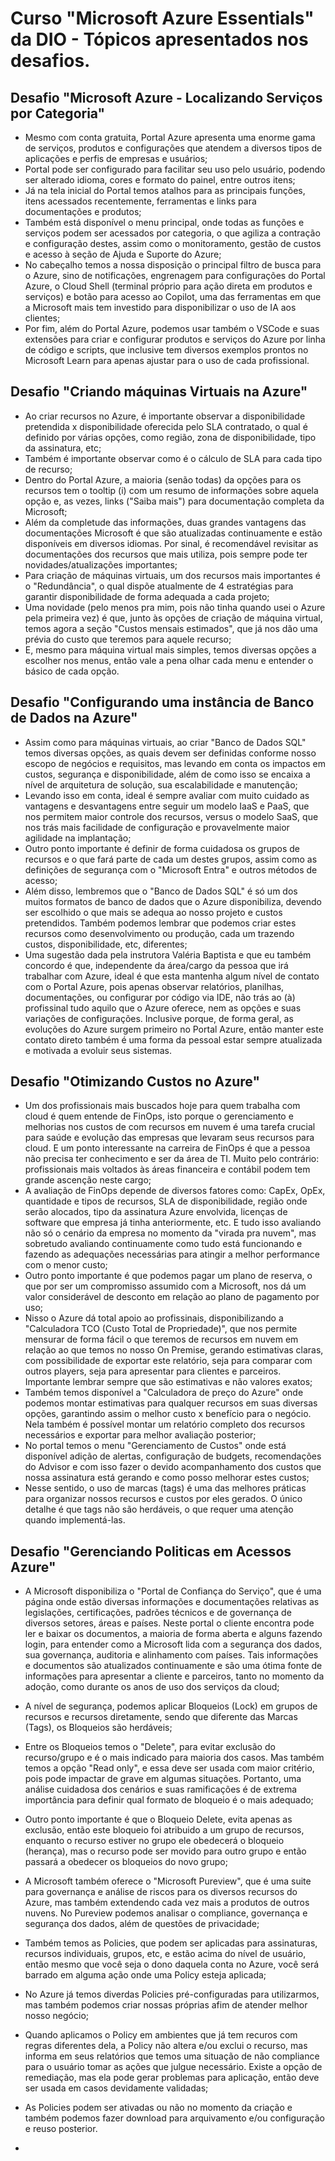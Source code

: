 # Curso "Microsoft Azure Essentials" da DIO - Tópicos apresentados nos desafios.

## Desafio "Microsoft Azure - Localizando Serviços por Categoria"

- Mesmo com conta gratuita, Portal Azure apresenta uma enorme gama de serviços, produtos e configurações que atendem a diversos tipos de aplicações e perfis de empresas e usuários;
- Portal pode ser configurado para facilitar seu uso pelo usuário, podendo ser alterado idioma, cores e formato do painel, entre outros itens;
- Já na tela inicial do Portal temos atalhos para as principais funções, itens acessados recentemente, ferramentas e links para documentações e produtos;
- Também está disponível o menu principal, onde todas as funções e serviços podem ser acessados por categoria, o que agiliza a contração e configuração destes, assim como o monitoramento, gestão de custos e acesso à seção de Ajuda e Suporte do Azure;
- No cabeçalho temos a nossa disposição o principal filtro de busca para o Azure, sino de notificações, engrenagem para configurações do Portal Azure, o Cloud Shell (terminal próprio para ação direta em produtos e serviços) e botão para acesso ao Copilot, uma das ferramentas em que a Microsoft mais tem investido para disponibilizar o uso de IA aos clientes;
- Por fim, além do Portal Azure, podemos usar também o VSCode e suas extensões para criar e configurar produtos e serviços do Azure por linha de código e scripts, que inclusive tem diversos exemplos prontos no Microsoft Learn para apenas ajustar para o uso de cada profissional.

## Desafio "Criando máquinas Virtuais na Azure"

- Ao criar recursos no Azure, é importante observar a disponibilidade pretendida x disponibilidade oferecida pelo SLA contratado, o qual é definido por várias opções, como região, zona de disponibilidade, tipo da assinatura, etc;
- Também é importante observar como é o cálculo de SLA para cada tipo de recurso;
- Dentro do Portal Azure, a maioria (senão todas) da opções para os recursos tem o tooltip (i) com um resumo de informações sobre aquela opção e, as vezes, links ("Saiba mais") para documentação completa da Microsoft;
- Além da completude das informações, duas grandes vantagens das documentações Microsoft é que são atualizadas continuamente e estão disponíveis em diversos idiomas. Por sinal, é recomendável revisitar as documentações dos recursos que mais utiliza, pois sempre pode ter novidades/atualizações importantes;
- Para criação de máquinas virtuais, um dos recursos mais importantes é o "Redundância", o qual dispõe atualmente de 4 estratégias para garantir disponibilidade de forma adequada a cada projeto;
- Uma novidade (pelo menos pra mim, pois não tinha quando usei o Azure pela primeira vez) é que, junto às opções de criação de máquina virtual, temos agora a seção "Custos mensais estimados", que já nos dão uma prévia do custo que teremos para aquele recurso;
- E, mesmo para máquina virtual mais simples, temos diversas opções a escolher nos menus, então vale a pena olhar cada menu e entender o básico de cada opção.

## Desafio "Configurando uma instância de Banco de Dados na Azure"

- Assim como para máquinas virtuais, ao criar "Banco de Dados SQL" temos diversas opções, as quais devem ser definidas conforme nosso escopo de negócios e requisitos, mas levando em conta os impactos em custos, segurança e disponibilidade, além de como isso se encaixa a nível de arquitetura de solução, sua escalabilidade e manutenção;
- Levando isso em conta, ideal é sempre avaliar com muito cuidado as vantagens e desvantagens entre seguir um modelo IaaS e PaaS, que nos permitem maior controle dos recursos, versus o modelo SaaS, que nos trás mais facilidade de configuração e provavelmente maior agilidade na implantação;
- Outro ponto importante é definir de forma cuidadosa os grupos de recursos e o que fará parte de cada um destes grupos, assim como as definições de segurança com o "Microsoft Entra" e outros métodos de acesso;
- Além disso, lembremos que o "Banco de Dados SQL" é só um dos muitos formatos de banco de dados que o Azure disponibiliza, devendo ser escolhido o que mais se adequa ao nosso projeto e custos pretendidos. Também podemos lembrar que podemos criar estes recursos como desenvolvimento ou produção, cada um trazendo custos, disponibilidade, etc, diferentes;
- Uma sugestão dada pela instrutora Valéria Baptista e que eu também concordo é que, independente da área/cargo da pessoa que irá trabalhar com Azure, ideal é que esta mantenha algum nível de contato com o Portal Azure, pois apenas observar relatórios, planilhas, documentações, ou configurar por código via IDE, não trás ao (à) profissinal tudo aquilo que o Azure oferece, nem as opções e suas variações de configurações. Inclusive porque, de forma geral, as evoluções do Azure surgem primeiro no Portal Azure, então manter este contato direto também é uma forma da pessoal estar sempre atualizada e motivada a evoluir seus sistemas.

## Desafio "Otimizando Custos no Azure"

- Um dos profissionais mais buscados hoje para quem trabalha com cloud é quem entende de FinOps, isto porque o gerenciamento e melhorias nos custos de com recursos em nuvem é uma tarefa crucial para saúde e evolução das empresas que levaram seus recursos para cloud. E um ponto interessante na carreira de FinOps é que a pessoa não precisa ter conhecimento e ser da área de TI. Muito pelo contrário: profissionais mais voltados às áreas financeira e contábil podem tem grande ascenção neste cargo;
- A avaliação de FinOps depende de diversos fatores como: CapEx, OpEx, quantidade e tipos de recursos, SLA de disponibilidade, região onde serão alocados, tipo da assinatura Azure envolvida, licenças de software que empresa já tinha anteriormente, etc. E tudo isso avaliando não só o cenário da empresa no momento da "virada pra nuvem", mas sobretudo avaliando continuamente como tudo está funcionando e fazendo as adequações necessárias para atingir a melhor performance com o menor custo;
- Outro ponto importante é que podemos pagar um plano de reserva, o que por ser um compromisso assumido com a Microsoft, nos dá um valor considerável de desconto em relação ao plano de pagamento por uso;
- Nisso o Azure dá total apoio ao profissinais, disponibilizando a "Calculadora TCO (Custo Total de Propriedade)", que nos permite mensurar de forma fácil o que teremos de recursos em nuvem em relação ao que temos no nosso On Premise, gerando estimativas claras, com possibilidade de exportar este relatório, seja para comparar com outros players, seja para apresentar para clientes e parceiros. Importante lembrar sempre que são estimativas e não valores exatos;
- Também temos disponível a "Calculadora de preço do Azure" onde podemos montar estimativas para qualquer recursos em suas diversas opções, garantindo assim o melhor custo x benefício para o negócio. Nela também é possível montar um relatório completo dos recursos necessários e exportar para melhor avaliação posterior;
- No portal temos o menu "Gerenciamento de Custos" onde está disponível adição de alertas, configuração de budgets, recomendações do Advisor e com isso fazer o devido acompanhamento dos custos que nossa assinatura está gerando e como posso melhorar estes custos;
- Nesse sentido, o uso de marcas (tags) é uma das melhores práticas para organizar nossos recursos e custos por eles gerados. O único detalhe é que tags não são herdáveis, o que requer uma atenção quando implementá-las.

## Desafio "Gerenciando Politicas em Acessos Azure"

- A Microsoft disponibiliza o "Portal de Confiança do Serviço", que é uma página onde estão diversas informações e documentações relativas as legislações, certificações, padrões técnicos e de governança de diversos setores, áreas e países. Neste portal o cliente encontra pode ler e baixar os documentos, a maioria de forma aberta e alguns fazendo login, para entender como a Microsoft lida com a segurança dos dados, sua governança, auditoria e alinhamento com países. Tais informações e documentos são atualizados continuamente e são uma ótima fonte de informações para apresentar a cliente e parceiros, tanto no momento da adoção, como durante os anos de uso dos serviços da cloud;
- A nível de segurança, podemos aplicar Bloqueios (Lock) em grupos de recursos e recursos diretamente, sendo que diferente das Marcas (Tags), os Bloqueios são herdáveis;
- Entre os Bloqueios temos o "Delete", para evitar exclusão do recurso/grupo e é o mais indicado para maioria dos casos. Mas também temos a opção "Read only", e essa deve ser usada com maior critério, pois pode impactar de grave em algumas situações. Portanto, uma análise cuidadosa dos cenários e suas ramificações é de extrema importância para definir qual formato de bloqueio é o mais adequado;
- Outro ponto importante é que o Bloqueio Delete, evita apenas as exclusão, então este bloqueio foi atribuido a um grupo de recursos, enquanto o recurso estiver no grupo ele obedecerá o bloqueio (herança), mas o recurso pode ser movido para outro grupo e então passará a obedecer os bloqueios do novo grupo;
- A Microsoft também oferece o "Microsoft Pureview", que é uma suite para governança e análise de riscos para os diversos recursos do Azure, mas também extendendo cada vez mais a produtos de outros nuvens. No Pureview podemos analisar o compliance, governança e segurança dos dados, além de questões de privacidade;
- Também temos as Policies, que podem ser aplicadas para assinaturas, recursos individuais, grupos, etc, e estão acima do nível de usuário, então mesmo que você seja o dono daquela conta no Azure, você será barrado em alguma ação onde uma Policy esteja aplicada;
- No Azure já temos diverdas Policies pré-configuradas para utilizarmos, mas também podemos criar nossas próprias afim de atender melhor nosso negócio;
- Quando aplicamos o Policy em ambientes que já tem recuros com regras diferentes dela, a Policy não altera e/ou exclui o recurso, mas informa em seus relatórios que temos uma situação de não compliance para o usuário tomar as ações que julgue necessário. Existe a opção de remediação, mas ela pode gerar problemas para aplicação, então deve ser usada em casos devidamente validadas;
- As Policies podem ser ativadas ou não no momento da criação e também podemos fazer download para arquivamento e/ou configuração e reuso posterior.
  
- 
